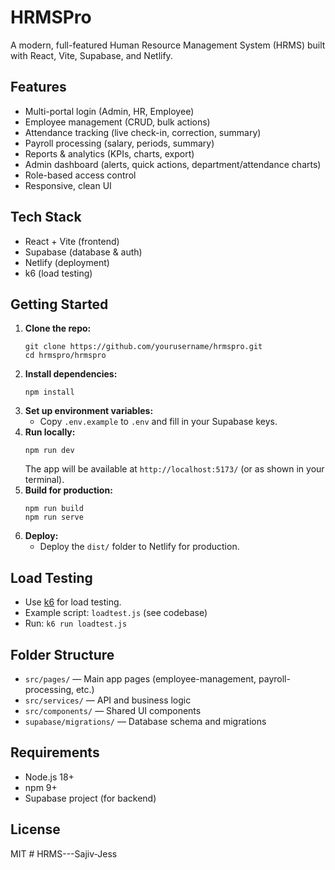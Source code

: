 # HRMSPro

A modern, full-featured Human Resource Management System (HRMS) built with React, Vite, Supabase, and Netlify.

## Features
- Multi-portal login (Admin, HR, Employee)
- Employee management (CRUD, bulk actions)
- Attendance tracking (live check-in, correction, summary)
- Payroll processing (salary, periods, summary)
- Reports & analytics (KPIs, charts, export)
- Admin dashboard (alerts, quick actions, department/attendance charts)
- Role-based access control
- Responsive, clean UI

## Tech Stack
- React + Vite (frontend)
- Supabase (database & auth)
- Netlify (deployment)
- k6 (load testing)

## Getting Started

1. **Clone the repo:**
   ```
   git clone https://github.com/yourusername/hrmspro.git
   cd hrmspro/hrmspro
   ```
2. **Install dependencies:**
   ```
   npm install
   ```
3. **Set up environment variables:**
   - Copy `.env.example` to `.env` and fill in your Supabase keys.
4. **Run locally:**
   ```
   npm run dev
   ```
   The app will be available at `http://localhost:5173/` (or as shown in your terminal).
5. **Build for production:**
   ```
   npm run build
   npm run serve
   ```
6. **Deploy:**
   - Deploy the `dist/` folder to Netlify for production.

## Load Testing
- Use [k6](https://k6.io/) for load testing.
- Example script: `loadtest.js` (see codebase)
- Run: `k6 run loadtest.js`

## Folder Structure
- `src/pages/` — Main app pages (employee-management, payroll-processing, etc.)
- `src/services/` — API and business logic
- `src/components/` — Shared UI components
- `supabase/migrations/` — Database schema and migrations

## Requirements
- Node.js 18+
- npm 9+
- Supabase project (for backend)

## License
MIT
#   H R M S - - - S a j i v - J e s s  
 